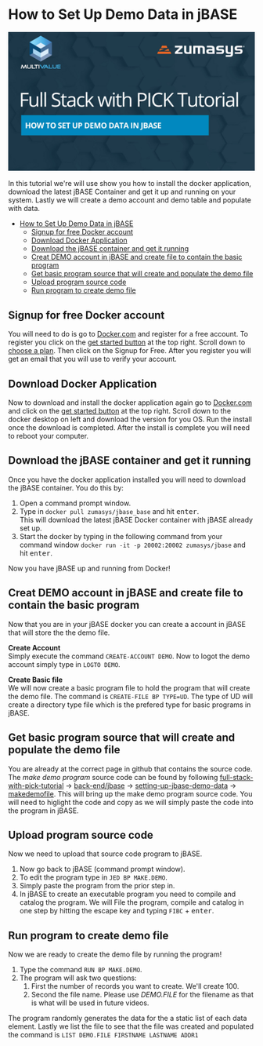 # How to Set Up Demo Data in jBASE

[![Getting jBASE Docker running and create demo data](video-thumb.jpg)](https://youtu.be/gkHoVHq4J2c)

In this tutorial we're will use show you how to install the docker application, download the latest jBASE Container and get it up and running on your system. Lastly we will create a demo account and demo table and populate with data.

- [How to Set Up Demo Data in jBASE](#how-to-set-up-demo-data-in-jbase)
  - [Signup for free Docker account](#signup-for-free-docker-account)
  - [Download Docker Application](#download-docker-application)
  - [Download the jBASE container and get it running](#download-the-jbase-container-and-get-it-running)
  - [Creat DEMO account in jBASE and create file to contain the basic program](#creat-demo-account-in-jbase-and-create-file-to-contain-the-basic-program)
  - [Get basic program source that will create and populate the demo file](#get-basic-program-source-that-will-create-and-populate-the-demo-file)
  - [Upload program source code](#upload-program-source-code)
  - [Run program to create demo file](#run-program-to-create-demo-file)

## Signup for free Docker account

You will need to do is go to [Docker.com](https://www.docker.com) and register for a free account.  To register you click on the [get started button](https://www.docker.com/get-started) at the top right. Scroll down to [choose a plan](https://www.docker.com/pricing). Then click on the Signup for Free. After you register you will get an email that you will use to verify your account.

## Download Docker Application

Now to download and install the docker application again go to [Docker.com](https://www.docker.com) and click on the [get started button](https://www.docker.com/get-started) at the top right.  Scroll down to the docker desktop on left and download the version for you OS. Run the install once the download is completed. After the install is complete you will need to reboot your computer.

## Download the jBASE container and get it running

Once you have the docker application installed you will need to download the jBASE container. You do this by:
  
1. Open a command prompt window.
2. Type in `docker pull zumasys/jbase_base` and hit <kbd>enter</kbd>.  
  This will download the latest jBASE Docker container with jBASE already set up.
3. Start the docker by typing in the following command from your command window `docker run -it -p 20002:20002 zumasys/jbase` and hit <kbd>enter</kbd>.
  
Now you have jBASE up and running from Docker!
  
## Creat DEMO account in jBASE and create file to contain the basic program

Now that you are in your jBASE docker you can create a account in jBASE that will store the the demo file.
  
**Create Account**  
Simply execute the command `CREATE-ACCOUNT DEMO`. Now to logot the demo account simply type in `LOGTO DEMO`.
  
**Create Basic file**  
We will now create a basic program file to hold the program that will create the demo file.  The command is `CREATE-FILE BP TYPE=UD`. The type of UD will create a directory type file which is the prefered type for basic programs in jBASE.
  
## Get basic program source that will create and populate the demo file

 You are already at the correct page in github that contains the source code.  The *make demo program* source code can be found by following [full-stack-with-pick-tutorial](https://github.com/pickmultivalue/full-stack-with-pick-tutorial) -> [back-end/jbase](https://github.com/pickmultivalue/full-stack-with-pick-tutorial/tree/master/back-end/jbase) -> [setting-up-jbase-demo-data](https://github.com/pickmultivalue/full-stack-with-pick-tutorial/tree/master/back-end/jbase/setting-up-jbase-demo-data) -> [makedemofile](https://github.com/pickmultivalue/full-stack-with-pick-tutorial/blob/master/back-end/jbase/setting-up-jbase-demo-data/makedemofile). This will bring up the make demo program source code. You will need to higlight the code and copy as we will simply paste the code into the program in jBASE.
  
## Upload program source code

Now we need to upload that source code program to jBASE.
  
1. Now go back to jBASE (command prompt window).
2. To edit the program type in `JED BP MAKE.DEMO`.
3. Simply paste the program from the prior step in.
4. In jBASE to create an executable program you need to compile and catalog the program. We will File the program, compile and catalog in one step by hitting the escape key and typing `FIBC` + <kbd>enter</kbd>.
  
## Run program to create demo file  

Now we are ready to create the demo file by running the program!
  
1. Type the command `RUN BP MAKE.DEMO`.
2. The program will ask two questions:
   1. First the number of records you want to create. We'll create 100.
   2. Second the file name. Please use *DEMO.FILE* for the filename as that is what will be used in future videos.  

The program randomly generates the data for the a static list of each data element. Lastly we list the file to see that the file was created and populated the command is `LIST DEMO.FILE FIRSTNAME LASTNAME ADDR1`
